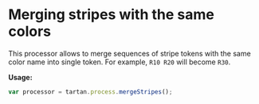 # Merging stripes with the same colors

This processor allows to merge sequences of stripe tokens with the same color
name into single token. For example, `R10 R20` will become `R30`.  

**Usage:** 
```javascript
var processor = tartan.process.mergeStripes();
```
 